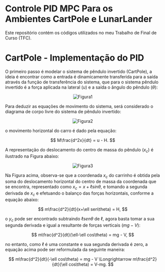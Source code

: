 # Controle PID MPC Para os Ambientes CartPole e LunarLander

 Este repositório contém os códigos utilizados no meu Trabalho de Final de Curso (TFC). 

 # CartPole - Implementação do PID

  O primeiro passo é modelar o sistema de pêndulo invertido (CartPole), a ideia é encontrar como a entrada é dinamicamente transferida para a saída através da função de transferência do sistema, que para o sistema pêndulo invertido é a força aplicada na lateral ($u$) e a saída o ângulo do pêndulo ($\theta$):

<p align="center">
  <img src="https://github.com/GabrielBuenoLeandro/Controle_PID_MPC_CartPole_e_LunarLander/assets/89855274/5b909e59-ac82-4594-8147-c86c43f08cd0" alt="Figura1">
</p>

 Para deduzir as equações de movimento do sistema, será considerado o diagrama de corpo livre do sistema de pêndulo invertido:

<p align="center">
  <img src="https://github.com/GabrielBuenoLeandro/Controle_PID_MPC_CartPole_e_LunarLander/assets/89855274/b090f698-71ce-40e3-9e8a-f6f44d95741d" alt="Figura2">
</p>

o movimento horizontal do carro é dado pela equação:

$$
 M\frac{d^2x}{dt} = u - H.
$$

 A representação do deslocamento do centro de massa do pêndulo ($x_c$) é ilustrado na Figura abaixo:

<p align="center">
  <img src="https://github.com/GabrielBuenoLeandro/Controle_PID_MPC_CartPole_e_LunarLander/assets/89855274/afe4a17a-8c2e-4b06-9a35-263bd3fc4660" alt="Figura3">
</p>

 Na Figura acima, observa-se que a coordenada $x_c$ do carrinho é obtida pela soma do deslocamento horizontal do centro de massa da coordenada que se encontra, representado como $x_c=x + \ell sin\theta$, e tomando a segunda derivada de $x_c$ e efetuando o balanço das forças horizontais, conforme a equação abaixo:

$$
m\frac{d^2}{dt}(x+\ell sen\theta) = H,
$$

o $y_c$ pode ser encontrado subtraindo $\ell sen\theta$ de $\ell$, agora basta tomar a sua segunda derivada e igual a resultante de forças verticais ($mg-V$):

$$
m\frac{d^2}{dt}(\ell-\ell cos\theta) = mg - V,
$$

no entanto, como $\ell$ é uma constante e sua segunda derivada é zero, a equação acima pode ser reformulada da seguinte maneira:

$$
m\frac{d^2}{dt}(-\ell cos\theta) = mg - V \Longrightarrow  m\frac{d^2}{dt}(\ell cos\theta) = V-mg.
$$
